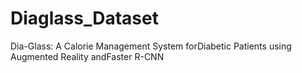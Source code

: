 # Diaglass_Dataset
Dia-Glass: A Calorie Management System forDiabetic Patients using Augmented Reality andFaster R-CNN
